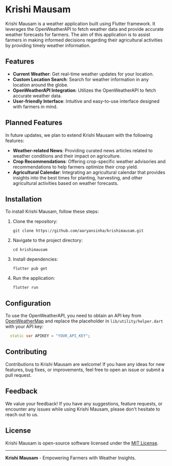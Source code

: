 # Krishi Mausam

Krishi Mausam is a weather application built using Flutter framework. It leverages the OpenWeatherAPI to fetch weather data and provide accurate weather forecasts for farmers. The aim of this application is to assist farmers in making informed decisions regarding their agricultural activities by providing timely weather information.

## Features

- **Current Weather**: Get real-time weather updates for your location.
- **Custom Location Search**: Search for weather information in any location around the globe.
- **OpenWeatherAPI Integration**: Utilizes the OpenWeatherAPI to fetch accurate weather data.
- **User-friendly Interface**: Intuitive and easy-to-use interface designed with farmers in mind.

## Planned Features

In future updates, we plan to extend Krishi Mausam with the following features:

- **Weather-related News**: Providing curated news articles related to weather conditions and their impact on agriculture.
- **Crop Recommendations**: Offering crop-specific weather advisories and recommendations to help farmers optimize their crop yield.
- **Agricultural Calendar**: Integrating an agricultural calendar that provides insights into the best times for planting, harvesting, and other agricultural activities based on weather forecasts.

## Installation

To install Krishi Mausam, follow these steps:

1. Clone the repository:

   ```
   git clone https://github.com/aaryansinha/krishimausam.git
   ```

2. Navigate to the project directory:

   ```
   cd krishimausam
   ```

3. Install dependencies:

   ```
   flutter pub get
   ```

4. Run the application:

   ```
   flutter run
   ```

## Configuration

To use the OpenWeatherAPI, you need to obtain an API key from [OpenWeatherMap](https://openweathermap.org/api) and replace the placeholder in `lib/utility/helper.dart` with your API key:

```dart
  static var APIKEY = "YOUR_API_KEY";

```

## Contributing

Contributions to Krishi Mausam are welcome! If you have any ideas for new features, bug fixes, or improvements, feel free to open an issue or submit a pull request.

## Feedback

We value your feedback! If you have any suggestions, feature requests, or encounter any issues while using Krishi Mausam, please don't hesitate to reach out to us.

## License

Krishi Mausam is open-source software licensed under the [MIT License](LICENSE).

---

**Krishi Mausam** - Empowering Farmers with Weather Insights.
